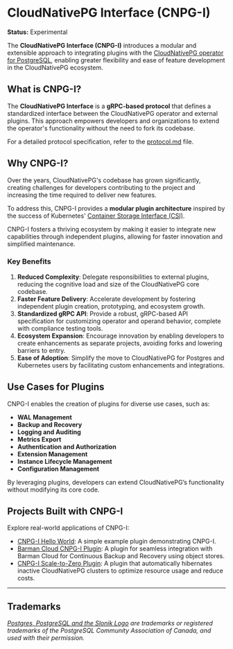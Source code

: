 # CloudNativePG Interface (CNPG-I)

**Status:** Experimental

The **CloudNativePG Interface (CNPG-I)** introduces a modular and extensible
approach to integrating plugins with the
[CloudNativePG operator for PostgreSQL](https://github.com/cloudnative-pg/cloudnative-pg),
enabling greater flexibility and ease of feature development in the
CloudNativePG ecosystem.

## What is CNPG-I?

The **CloudNativePG Interface** is a **gRPC-based protocol** that defines a
standardized interface between the CloudNativePG operator and external plugins.
This approach empowers developers and organizations to extend the operator's
functionality without the need to fork its codebase.

For a detailed protocol specification, refer to the [protocol.md](docs/protocol.md) file.

## Why CNPG-I?

Over the years, CloudNativePG's codebase has grown significantly, creating
challenges for developers contributing to the project and increasing the time
required to deliver new features.

To address this, CNPG-I provides a **modular plugin architecture** inspired by
the success of Kubernetes' [Container Storage Interface (CSI)](https://github.com/container-storage-interface/spec/blob/master/spec.md).

CNPG-I fosters a thriving ecosystem by making it easier to integrate new
capabilities through independent plugins, allowing for faster innovation and
simplified maintenance.

### Key Benefits

1. **Reduced Complexity**: Delegate responsibilities to external plugins,
   reducing the cognitive load and size of the CloudNativePG core codebase.
2. **Faster Feature Delivery**: Accelerate development by fostering independent
   plugin creation, prototyping, and ecosystem growth.
3. **Standardized gRPC API**:
   Provide a robust, gRPC-based API specification for customizing operator and
   operand behavior, complete with compliance testing tools.
4. **Ecosystem Expansion**: Encourage innovation by enabling developers to
   create enhancements as separate projects, avoiding forks and lowering barriers
   to entry.
5. **Ease of Adoption**: Simplify the move to CloudNativePG for Postgres and
   Kubernetes users by facilitating custom enhancements and integrations.

## Use Cases for Plugins

CNPG-I enables the creation of plugins for diverse use cases, such as:

- **WAL Management**
- **Backup and Recovery**
- **Logging and Auditing**
- **Metrics Export**
- **Authentication and Authorization**
- **Extension Management**
- **Instance Lifecycle Management**
- **Configuration Management**

By leveraging plugins, developers can extend CloudNativePG’s functionality
without modifying its core code.

## Projects Built with CNPG-I

Explore real-world applications of CNPG-I:

- [CNPG-I Hello World](https://github.com/cloudnative-pg/cnpg-i-hello-world/):
  A simple example plugin demonstrating CNPG-I.
- [Barman Cloud CNPG-I Plugin](https://github.com/cloudnative-pg/plugin-barman-cloud):
  A plugin for seamless integration with Barman Cloud for Continuous Backup and
  Recovery using object stores.
- [CNPG-I Scale-to-Zero Plugin](https://github.com/xataio/cnpg-i-scale-to-zero):
  A plugin that automatically hibernates inactive CloudNativePG clusters to optimize resource usage and reduce costs.
  
---

## Trademarks

*[Postgres, PostgreSQL and the Slonik Logo](https://www.postgresql.org/about/policies/trademarks/)
are trademarks or registered trademarks of the PostgreSQL Community Association
of Canada, and used with their permission.*
